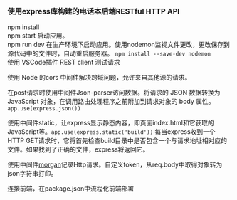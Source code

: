 ### 使用express库构建的电话本后端RESTful HTTP API
npm install<br>
npm start 启动应用。<br>
npm run dev 在生产环境下启动应用。使用nodemon监视文件更改，更改保存到源代码中的文件时，自动重启服务器。 ```npm install --save-dev nodemon```<br>
使用 VSCode插件 REST client 测试请求<br>

使用 Node 的cors 中间件解决跨域问题，允许来自其他源的请求。<br>

在post请求时使用中间件Json-parser访问数据。将请求的 JSON 数据转换为 JavaScript 对象，在调用路由处理程序之前附加到请求对象的 body 属性。```app.use(express.json())```<br>

使用中间件static，让express显示静态内容，即页面index.html和它获取的JavaScript等。```app.use(express.static('build'))``` 每当express收到一个HTTP GET请求时，它将首先检查build目录中是否包含一个与请求地址相对应的文件。如果找到了正确的文件，express将返回它。<br>

使用中间件[morgan](https://github.com/expressjs/morgan)记录Http请求。自定义token，从req.body中取得对象转为json字符串打印。<br>

连接前端，在package.json中流程化前端部署<br>